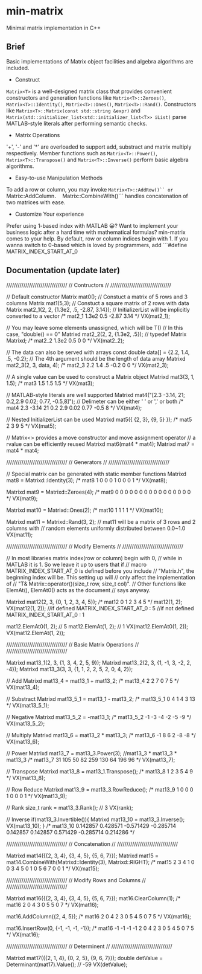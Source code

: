 # min-matrix
Minimal matrix implementation in C++

## Brief

Basic implementations of Matrix object facilities and algebra algorithms are included. 

* Construct

```Matrix<T>``` is a well-designed matrix class that provides convenient constructors and generation functions like ```Matrix<T>::Zeroes()```, ```Matrix<T>::Identity()```, ```Matrix<T>::Ones()```, ```Matrix<T>::Rand()```. Constructors like ```Matrix<T>::Matrix(const std::string &expr)``` and ```Matrix(std::initializer_list<std::initializer_list<T>> iList)``` parse MATLAB-style literals after performing semantic checks.

* Matrix Operations

'+', '-' and '*' are overloaded to support add, substract and matrix multiply respectively.
Member functions such as ```Matrix<T>::Power()```, ```Matrix<T>::Transpose()``` and ```Matrix<T>::Inverse()``` perform basic algebra algorithms.

* Easy-to-use Manipulation Methods

To add a row or column, you may invoke ```Matrix<T>::AddRow()`` or ```Matrix<T>::AddColumn```. 
```Matrix<T>::CombineWith()``` handles concatenation of two matrices with ease.

* Customize Your experience

Prefer using 1-based index with MATLAB 😀? Want to implement your business logic after a hard time with mathematical formulas? min-matrix comes to your help. By default, row or column indices begin with 1. If you wanna switch to 0-based which is loved by programmers, add ```#define MATRIX_INDEX_START_AT_0

## Documentation (update later)

////////////////////////////////
//         Contructors        //
////////////////////////////////

// Default constructor
Matrix<double> mat0();
// Constuct a matrix of 5 rows and 3 columns
Matrix<double> mat1(5,3);
// Constuct a square matrix of 2 rows with data
Matrix<double> mat2_1(2, 2, {1.3e2, .5, -2.87, 3.14});
// InitializerList<T> will be implicitly converted to a vector
/*
mat2_1
    1.3e2   0.5
    -2.87   3.14
*/
VX(mat2_1);

// You may leave some elements unassigned, which will be T()
// In this case, "double() == 0"
Matrixd mat2_2(2, 2, {1.3e2, .5}); 
// typedef Matrix<double> Matrixd;
/*
mat2_2
    1.3e2   0.5
    0       0
*/
VX(mat2_2);

// The data can also be served with arrays
const double data[] = {2.2, 1.4, .5, -0.2};
// The 4th argument should be the length of data array
Matrixd mat2_3(2, 3, data, 4);
/*
mat2_3
    2.2   1.4   .5
    -0.2  0     0
*/
VX(mat2_3);

// A single value can be used to construct a Matrix object
Matrixd mat3(3, 1, 1.5);
/*
mat3
    1.5
    1.5
    1.5
*/
VX(mat3);

// MATLAB-style literals are well supported
Matrixd mat4("[2.3 -3.14, 21;  0.2,2.9 0.02; 0.77, -0.5,8]");
// Delimeter can be either ' ' or ',' or both
/*
mat4
    2.3     -3.14   21
    0.2     2.9     0.02
    0.77    -0.5    8
*/
VX(mat4);

// Nested InitializerList can be used
Matrixd mat5({ {2, 3}, {9, 5} });
/*
mat5
    2  3
    9  5
*/
VX(mat5);

// Matrix<> provides a move constructor and move assignment operator
// a rvalue can be efficiently reused
Matrixd mat6(mat4 * mat4);
Matrixd mat7 = mat4 * mat4;

////////////////////////////////
//         Generators         //
////////////////////////////////

// Special matrix can be generated with static member functions
Matrixd mat8 = Matrixd::Identity(3);
/*
mat8
    1	0	0
    0	1	0
    0	0	1
*/
VX(mat8);

Matrixd mat9 = Matrixd::Zeroes(4);
/*
mat9
    0	0	0	0
    0	0	0	0
    0	0	0	0
    0	0	0	0
*/
VX(mat9);

Matrixd mat10 = Matrixd::Ones(2);
/*
mat10
    1	1
    1	1
*/
VX(mat10);

Matrixd mat11 = Matrixd::Rand(3, 2);
// mat11 will be a matrix of 3 rows and 2 columns with
// random elements uniformly distributed between 0.0~1.0
VX(mat11);

////////////////////////////////
//       Modify Elements      //
////////////////////////////////

// In most libraries matrix index(row or column) begin with 0,
// while in MATLAB it is 1. So we leave it up to users that if
// macro MATRIX_INDEX_START_AT_0 is defined before you include
// "Matrix.h", the beginning index will be. This setting up will
// only affect the implementation of 
// "T& Matrix<T>::operator()(size_t row, size_t col)".
// Other functions like ElemAt(), ElemAt0() acts as the document
// says anyway.

Matrixd mat12(2, 3, {0, 1, 2, 3, 4, 5});
/*
mat12
    0	1	2
    3	4	5
*/
mat12(1, 2);
VX(mat12(1, 2));
//if defined MATRIX_INDEX_START_AT_0 		: 5
//if not defined MATRIX_INDEX_START_AT_0	: 1

mat12.ElemAt0(1, 2); // 5
mat12.ElemAt(1, 2);  // 1
VX(mat12.ElemAt0(1, 2));
VX(mat12.ElemAt(1, 2));

////////////////////////////////
//  Basic Matrix Operations   //
////////////////////////////////

Matrixd mat13_1(2, 3, {1, 3, 4, 2, 5, 9});
Matrixd mat13_2(2, 3, {1, -1, 3, -2, 2, -4});
Matrixd mat13_3(3, 3, {1, 1, 2, 2, 5, 2, 0, 4, 2});

// Add
Matrixd mat13_4 = mat13_1 + mat13_2;
/*
mat13_4
    2    2    7
    0    7    5
*/
VX(mat13_4);

// Substract
Matrixd mat13_5_1 = mat13_1 - mat13_2;
/*
mat13_5_1
    0   4   1
    4   3   13
*/
VX(mat13_5_1);

// Negative
Matrixd mat13_5_2 = -mat13_1;
/*
mat13_5_2
    -1   -3   -4
    -2   -5   -9
*/
VX(mat13_5_2);

// Multiply
Matrixd mat13_6 = mat13_2 * mat13_3;
/*
mat13_6
    -1   8    6
    2    -8   -8
*/
VX(mat13_6);

// Power
Matrixd mat13_7 = mat13_3.Power(3); //mat13_3 * mat13_3 * mat13_3
/*
mat13_7
    31    105    50
    82    259    130
    64    196    96
*/
VX(mat13_7);

// Transpose
Matrixd mat13_8 = mat13_1.Transpose();
/*
mat13_8
    1    2
    3    5
    4    9
*/
VX(mat13_8);

// Row Reduce
Matrixd mat13_9 = mat13_3.RowReduce();
/*
mat13_9
    1   0   0
    0   1   0
    0   0   1
*/
VX(mat13_9);

// Rank
size_t rank = mat13_3.Rank();
// 3
VX(rank);

// Inverse
if(mat13_3.Invertible()){
    Matrixd mat13_10 = mat13_3.Inverse();
    VX(mat13_10);
}
/*
mat13_10
    0.142857     0.428571     -0.571429
    -0.285714    0.142857     0.142857
    0.571429     -0.285714    0.214286
*/

////////////////////////////////
//       Concatenation        //
////////////////////////////////

Matrixd mat14({{2, 3, 4}, {3, 4, 5}, {5, 6, 7}});
Matrixd mat15 = mat14.CombineWith(Matrixd::Identity(3), Matrixd::RIGHT);
/*
mat15
    2   3   4   1   0   0
    3   4   5   0   1   0
    5   6   7   0   0   1
*/
VX(mat15);

////////////////////////////////
//   Modify Rows and Columns  //
////////////////////////////////

Matrixd mat16({{2, 3, 4}, {3, 4, 5}, {5, 6, 7}});
mat16.ClearColumn(1);
/*
mat16
    2   0   4
    3   0   5
    5   0   7
*/
VX(mat16);

mat16.AddColumn({2, 4, 5});
/*
mat16
    2   0   4   2
    3   0   5   4
    5   0   7   5
*/
VX(mat16);

mat16.InsertRow(0, {-1, -1, -1, -1});
/*
mat16
    -1  -1  -1  -1
    2   0   4   2
    3   0   5   4
    5   0   7   5
*/
VX(mat16);

////////////////////////////////
//         Determinent        // 
////////////////////////////////

Matrixd mat17({{2, 1, 4}, {0, 2, 5}, {9, 6, 7}});
double detValue = Determinant<double>(mat17).Value();
// -59
VX(detValue);
